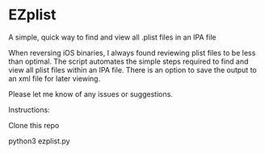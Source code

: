 # EZplist

A simple, quick way to find and view all .plist files in an IPA file

When reversing iOS binaries, I always found reviewing plist files to be less than optimal.
The script automates the simple steps required to find and view all plist files within an IPA file.
There is an option to save the output to an xml file for later viewing.

Please let me know of any issues or suggestions.


Instructions:

Clone this repo

python3 ezplist.py <ipa file> 
